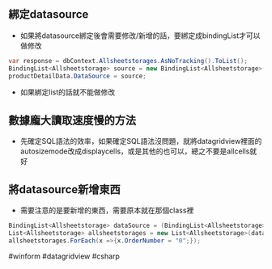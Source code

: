 ## 綁定datasource

* 如果將datasource綁定後會需要修改/新增的話，要綁定成bindingList才可以做修改
```csharp
var response = dbContext.Allsheetstorages.AsNoTracking().ToList();
BindingList<Allsheetstorage> source = new BindingList<Allsheetstorage>(response);
productDetailData.DataSource = source;
```
* 如果綁定list的話就不能做修改

## 數據龐大讀取速度慢的方法

* 先確定SQL語法的效率，如果確定SQL語法沒問題，就將datagridview裡面的autosizemode改成displaycells，或是其他的也可以，總之不要是allcells就好

## 將datasource新增東西

* 需要注意的是要新增的東西，需要原本就在那個class裡
```csharp
BindingList<Allsheetstorage> dataSource = (BindingList<Allsheetstorage>)((BindingSource)_productDetailData.DataSource).List;
List<Allsheetstorage> allsheetstorages = new List<Allsheetstorage>(dataSource);
allsheetstorages.ForEach(x =>{x.OrderNumber = "0";});
```

#winform #datagridview #csharp